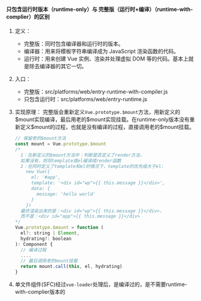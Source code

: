 #### 只包含运行时版本（runtime-only）与 完整版（运行时+编译）（runtime-with-complier）的区别

1. 定义：
    - 完整版：同时包含编译器和运行时的版本。
    - 编译器：用来将模板字符串编译成为 JavaScript 渲染函数的代码。
    - 运行时：用来创建 Vue 实例、渲染并处理虚拟 DOM 等的代码。基本上就是除去编译器的其它一切。

2. 入口：
    - 完整版：src/platforms/web/entry-runtime-with-compiler.js
    - 只包含运行时：src/platforms/web/entry-runtime.js

3. 实现原理：
  完整版会重新定义`Vue.prototype.$mount`方法，用新定义的\$mount实现编译，最后用老的\$mount实现挂载。在runtime-only版本没有重新定义\$mount的过程，也就是没有编译的过程，直接调用老的$mount挂载。 
    ```js
    // 保留老的$mount方法
    const mount = Vue.prototype.$mount
    /* 
      1：在新定义的$mount方法中：判断是否定义了render方法，
      如果没有，则将template或el编译成render函数
      2：在同时定义了template和el的情况下，template的优先级大于el:
        new Vue({
          el: '#app',
          template: '<div id="wp">{{ this.message }}</div>',
          data: {
            message: 'hello world'
          }
        }) 
      最终渲染出来的是：<div id="wp">{{ this.message }}</div>，
      而不是：<div id="app">{{ this.message }}</div>
    */
    Vue.prototype.$mount = function (
      el?: string | Element,
      hydrating?: boolean
    ): Component {
      // 编译过程
      ....
      // 最后调用老的mount挂载
      return mount.call(this, el, hydrating)
    }
    ```
  4. 单文件组件(SFC)经过`vue-loader`处理后，是编译过的，是不需要runtime-with-complier版本的
  



    
  
